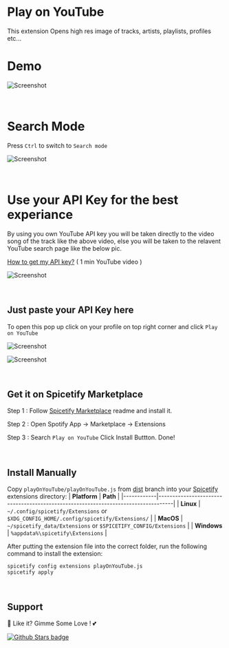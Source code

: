 # Play on YouTube

This extension Opens high res image of tracks, artists, playlists, profiles etc...

# Demo

![Screenshot](https://raw.githubusercontent.com/Tetrax-10/Spicetify-Extensions/master/Play-on-YouTube/assets/Play-on-YouTube-demo.gif)

<br />

# Search Mode

Press `Ctrl` to switch to `Search mode`

![Screenshot](https://raw.githubusercontent.com/Tetrax-10/Spicetify-Extensions/master/Play-on-YouTube/assets/search-mode.png)

<br />

# Use your API Key for the best experiance

By using you own YouTube API key you will be taken directly to the video song of the track like the above video, else you will be taken to the relavent YouTube search page like the below pic.

[How to get my API key?](https://www.youtube.com/watch?v=44OBOSBd73M) ( 1 min YouTube video )

![Screenshot](https://raw.githubusercontent.com/Tetrax-10/Spicetify-Extensions/master/Play-on-YouTube/assets/yt-search-page.png)

<br />

## Just paste your API Key here

To open this pop up click on your profile on top right corner and click `Play on YouTube`

![Screenshot](https://raw.githubusercontent.com/Tetrax-10/Spicetify-Extensions/master/Play-on-YouTube/assets/popup-menu.png)

![Screenshot](https://raw.githubusercontent.com/Tetrax-10/Spicetify-Extensions/master/Play-on-YouTube/assets/api-key-popup.png)

<br />

## Get it on Spicetify Marketplace

Step 1 : Follow [Spicetify Marketplace](https://github.com/spicetify/spicetify-marketplace) readme and install it.

Step 2 : Open Spotify App -> Marketplace -> Extensions

Step 3 : Search `Play on YouTube` Click Install Buttton. Done!

<br />

## Install Manually

Copy `playOnYouTube/playOnYouTube.js` from [dist](https://github.com/Tetrax-10/Spicetify-Extensions/tree/dist) branch into your [Spicetify](https://github.com/spicetify/spicetify-cli) extensions directory:
| **Platform** | **Path** |
|------------|-----------------------------------------------------------------------------------|
| **Linux** | `~/.config/spicetify/Extensions` or `$XDG_CONFIG_HOME/.config/spicetify/Extensions/` |
| **MacOS** | `~/spicetify_data/Extensions` or `$SPICETIFY_CONFIG/Extensions` |
| **Windows** | `%appdata%\spicetify\Extensions` |

After putting the extension file into the correct folder, run the following command to install the extension:

```
spicetify config extensions playOnYouTube.js
spicetify apply
```

<br />

## Support

🌟 Like it? Gimme Some Love ! 💕

[![Github Stars badge](https://img.shields.io/github/stars/Tetrax-10/Spicetify-Extensions?logo=github&style=social)](https://github.com/Tetrax-10/Spicetify-Extensions)
